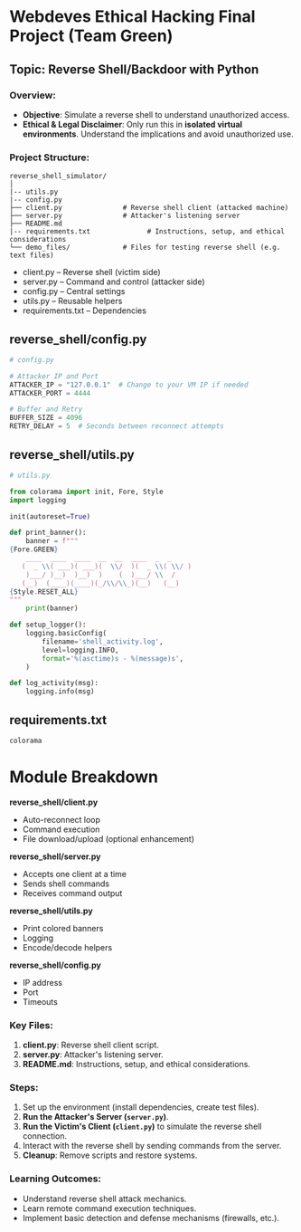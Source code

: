 # Webdeves Ethical Hacking Final Project (Team Green)

## Topic: Reverse Shell/Backdoor with Python
### Overview:
- **Objective**: Simulate a reverse shell to understand unauthorized access.
- **Ethical & Legal Disclaimer**: Only run this in **isolated virtual environments**. Understand the implications and avoid unauthorized use.

### Project Structure:
```
reverse_shell_simulator/
│
|-- utils.py
|-- config.py
├── client.py               # Reverse shell client (attacked machine)
├── server.py               # Attacker's listening server
├── README.md
|-- requirements.txt              # Instructions, setup, and ethical considerations
└── demo_files/             # Files for testing reverse shell (e.g. text files)
```

- client.py – Reverse shell (victim side)
- server.py – Command and control (attacker side)
- config.py – Central settings
- utils.py – Reusable helpers
- requirements.txt – Dependencies

## reverse_shell/config.py
```python
# config.py

# Attacker IP and Port
ATTACKER_IP = "127.0.0.1"  # Change to your VM IP if needed
ATTACKER_PORT = 4444

# Buffer and Retry
BUFFER_SIZE = 4096
RETRY_DELAY = 5  # Seconds between reconnect attempts
```

## reverse_shell/utils.py
```python
# utils.py

from colorama import init, Fore, Style
import logging

init(autoreset=True)

def print_banner():
    banner = f"""
{Fore.GREEN}
    ____  ____  ____  __  __  ____  _  _ 
   (  _ \\( ___)( ___)(  \\/  )(  _ \\( \\/ )
    )___/ )__)  )__)  )    (  )___/ \\  / 
   (__)  (____)(____)(_/\\/\\_)(__)   (__)
{Style.RESET_ALL}
"""
    print(banner)

def setup_logger():
    logging.basicConfig(
        filename='shell_activity.log',
        level=logging.INFO,
        format='%(asctime)s - %(message)s',
    )

def log_activity(msg):
    logging.info(msg)
```
## requirements.txt
```bash
colorama
```


# Module Breakdown
**reverse_shell/client.py**
- Auto-reconnect loop
- Command execution
- File download/upload (optional enhancement)

**reverse_shell/server.py**
- Accepts one client at a time
- Sends shell commands
- Receives command output

**reverse_shell/utils.py**
- Print colored banners
- Logging
- Encode/decode helpers

**reverse_shell/config.py**
- IP address
- Port
- Timeouts

### Key Files:
1. **client.py**: Reverse shell client script.
2. **server.py**: Attacker's listening server.
3. **README.md**: Instructions, setup, and ethical considerations.

### Steps:
1. Set up the environment (install dependencies, create test files).
2. **Run the Attacker's Server (`server.py`)**.
3. **Run the Victim's Client (`client.py`)** to simulate the reverse shell connection.
4. Interact with the reverse shell by sending commands from the server.
5. **Cleanup**: Remove scripts and restore systems.

### Learning Outcomes:
- Understand reverse shell attack mechanics.
- Learn remote command execution techniques.
- Implement basic detection and defense mechanisms (firewalls, etc.).
